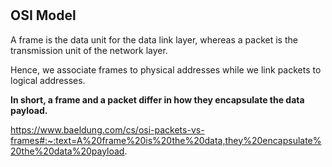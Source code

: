 # 

## OSI Model

A frame is the data unit for the data link layer, whereas a packet is the transmission unit of the network layer.

Hence, we associate frames to physical addresses while we link packets to logical addresses.

**In short, a frame and a packet differ in how they encapsulate the data payload.** 

https://www.baeldung.com/cs/osi-packets-vs-frames#:~:text=A%20frame%20is%20the%20data,they%20encapsulate%20the%20data%20payload.
